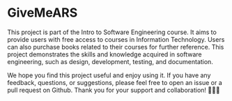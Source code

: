 # GiveMeARS 

This project is part of the Intro to Software Engineering course. It aims to provide users with free access to courses in Information Technology. Users can also purchase books related to their courses for further reference. This project demonstrates the skills and knowledge acquired in software engineering, such as design, development, testing, and documentation.

We hope you find this project useful and enjoy using it. If you have any feedback, questions, or suggestions, please feel free to open an issue or a pull request on Github. Thank you for your support and collaboration! 👻👻👻
